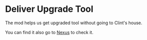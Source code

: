 # Deliver Upgrade Tool

The mod helps us get upgraded tool without going to Clint's house.

You can find it also go to [Nexus](https://www.nexusmods.com/stardewvalley/mods/5570) to check it.
